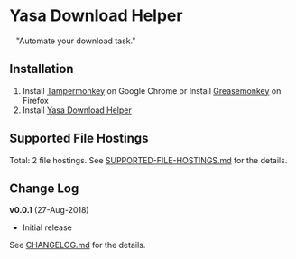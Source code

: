 # Yasa Download Helper
&nbsp;&nbsp;&nbsp;"Automate your download task."

## Installation
1. Install [Tampermonkey] on Google Chrome or Install [Greasemonkey] on Firefox
2. Install [Yasa Download Helper]

[Tampermonkey]: https://chrome.google.com/webstore/detail/tampermonkey/dhdgffkkebhmkfjojejmpbldmpobfkfo
[Greasemonkey]: https://addons.mozilla.org/en-US/firefox/addon/greasemonkey/
[Yasa Download Helper]: http://bit.ly/yasadownloadhelper

## Supported File Hostings
Total: 2 file hostings. See [SUPPORTED-FILE-HOSTINGS.md] for the details.

[SUPPORTED-FILE-HOSTINGS.md]: https://github.com/yasawibu/yasa-download-helper/blob/master/SUPPORTED-FILE-HOSTINGS.md

## Change Log
**v0.0.1** (27-Aug-2018)
* Initial release

See [CHANGELOG.md] for the details.

[CHANGELOG.md]: https://github.com/yasawibu/yasa-download-helper/blob/master/CHANGELOG.md
